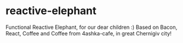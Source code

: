 reactive-elephant
=================

Functional Reactive Elephant, for our dear children :) Based on Bacon, React, Coffee and Coffee from 4ashka-cafe, in great Chernigiv city!
